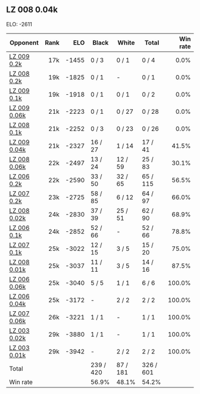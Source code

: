 ## LZ 008 0.04k ##

ELO: -2611

Opponent | Rank | ELO | Black | White | Total | Win rate
---------|-----:|----:|-------|-------|-------|-------:
[LZ 009 0.2k](LZ%20009%200.2k.md) | 17k | -1455 | 0 / 3 | 0 / 1 | 0 / 4 | 0.0%
[LZ 008 0.2k](LZ%20008%200.2k.md) | 19k | -1825 | 0 / 1 | - | 0 / 1 | 0.0%
[LZ 009 0.1k](LZ%20009%200.1k.md) | 19k | -1918 | 0 / 1 | 0 / 1 | 0 / 2 | 0.0%
[LZ 009 0.06k](LZ%20009%200.06k.md) | 21k | -2223 | 0 / 1 | 0 / 27 | 0 / 28 | 0.0%
[LZ 008 0.1k](LZ%20008%200.1k.md) | 21k | -2252 | 0 / 3 | 0 / 23 | 0 / 26 | 0.0%
[LZ 009 0.04k](LZ%20009%200.04k.md) | 21k | -2327 | 16 / 27 | 1 / 14 | 17 / 41 | 41.5%
[LZ 008 0.06k](LZ%20008%200.06k.md) | 22k | -2497 | 13 / 24 | 12 / 59 | 25 / 83 | 30.1%
[LZ 006 0.2k](LZ%20006%200.2k.md) | 22k | -2590 | 33 / 50 | 32 / 65 | 65 / 115 | 56.5%
[LZ 007 0.2k](LZ%20007%200.2k.md) | 23k | -2725 | 58 / 85 | 6 / 12 | 64 / 97 | 66.0%
[LZ 008 0.02k](LZ%20008%200.02k.md) | 24k | -2830 | 37 / 39 | 25 / 51 | 62 / 90 | 68.9%
[LZ 006 0.1k](LZ%20006%200.1k.md) | 24k | -2852 | 52 / 66 | - | 52 / 66 | 78.8%
[LZ 007 0.1k](LZ%20007%200.1k.md) | 25k | -3022 | 12 / 15 | 3 / 5 | 15 / 20 | 75.0%
[LZ 008 0.01k](LZ%20008%200.01k.md) | 25k | -3037 | 11 / 11 | 3 / 5 | 14 / 16 | 87.5%
[LZ 006 0.06k](LZ%20006%200.06k.md) | 25k | -3040 | 5 / 5 | 1 / 1 | 6 / 6 | 100.0%
[LZ 006 0.04k](LZ%20006%200.04k.md) | 25k | -3172 | - | 2 / 2 | 2 / 2 | 100.0%
[LZ 007 0.06k](LZ%20007%200.06k.md) | 26k | -3221 | 1 / 1 | - | 1 / 1 | 100.0%
[LZ 003 0.02k](LZ%20003%200.02k.md) | 29k | -3880 | 1 / 1 | - | 1 / 1 | 100.0%
[LZ 003 0.01k](LZ%20003%200.01k.md) | 29k | -3942 | - | 2 / 2 | 2 / 2 | 100.0%
Total | | | 239 / 420 | 87 / 181 | 326 / 601 | 
Win rate| | | 56.9% | 48.1% | 54.2% | 
